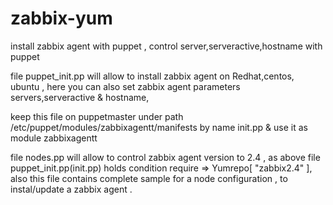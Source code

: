 zabbix-yum
==========

install zabbix agent with puppet , control server,serveractive,hostname with puppet

file puppet_init.pp will allow to install zabbix agent on Redhat,centos, ubuntu ,
here you can also set zabbix agent parameters  servers,serveractive  & hostname,

keep this file on puppetmaster under path /etc/puppet/modules/zabbixagentt/manifests  by name init.pp & use it as module zabbixagentt


file  nodes.pp  will allow to control zabbix agent version to 2.4 , as above file puppet_init.pp(init.pp) holds 
condition   require => Yumrepo[ "zabbix2.4" ],
also this file contains complete sample for a node configuration , to instal/update a zabbix agent .

